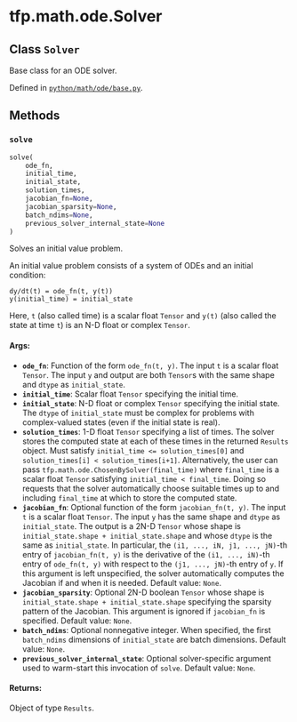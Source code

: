<div itemscope itemtype="http://developers.google.com/ReferenceObject">
<meta itemprop="name" content="tfp.math.ode.Solver" />
<meta itemprop="path" content="Stable" />
<meta itemprop="property" content="solve"/>
</div>

# tfp.math.ode.Solver

## Class `Solver`

Base class for an ODE solver.





Defined in [`python/math/ode/base.py`](https://github.com/tensorflow/probability/tree/master/tensorflow_probability/python/math/ode/base.py).

<!-- Placeholder for "Used in" -->


## Methods

<h3 id="solve"><code>solve</code></h3>

``` python
solve(
    ode_fn,
    initial_time,
    initial_state,
    solution_times,
    jacobian_fn=None,
    jacobian_sparsity=None,
    batch_ndims=None,
    previous_solver_internal_state=None
)
```

Solves an initial value problem.

An initial value problem consists of a system of ODEs and an initial
condition:

```none
dy/dt(t) = ode_fn(t, y(t))
y(initial_time) = initial_state
```

Here, `t` (also called time) is a scalar float `Tensor` and `y(t)` (also
called the state at time `t`) is an N-D float or complex `Tensor`.

#### Args:


* <b>`ode_fn`</b>: Function of the form `ode_fn(t, y)`. The input `t` is a scalar
  float `Tensor`. The input `y` and output are both `Tensor`s with the
  same shape and `dtype` as `initial_state`.
* <b>`initial_time`</b>: Scalar float `Tensor` specifying the initial time.
* <b>`initial_state`</b>: N-D float or complex `Tensor` specifying the initial state.
  The `dtype` of `initial_state` must be complex for problems with
  complex-valued states (even if the initial state is real).
* <b>`solution_times`</b>: 1-D float `Tensor` specifying a list of times. The solver
  stores the computed state at each of these times in the returned
  `Results` object. Must satisfy `initial_time <= solution_times[0]` and
  `solution_times[i] < solution_times[i+1]`. Alternatively, the user can
  pass `tfp.math.ode.ChosenBySolver(final_time)` where `final_time` is a
  scalar float `Tensor` satisfying `initial_time < final_time`. Doing so
  requests that the solver automatically choose suitable times up to and
  including `final_time` at which to store the computed state.
* <b>`jacobian_fn`</b>: Optional function of the form `jacobian_fn(t, y)`. The input
  `t` is a scalar float `Tensor`. The input `y` has the same shape and
  `dtype` as `initial_state`. The output is a 2N-D `Tensor` whose shape is
  `initial_state.shape + initial_state.shape` and whose `dtype` is the
  same as `initial_state`. In particular, the `(i1, ..., iN, j1, ...,
  jN)`-th entry of `jacobian_fn(t, y)` is the derivative of the `(i1, ...,
  iN)`-th entry of `ode_fn(t, y)` with respect to the `(j1, ..., jN)`-th
  entry of `y`. If this argument is left unspecified, the solver
  automatically computes the Jacobian if and when it is needed.
  Default value: `None`.
* <b>`jacobian_sparsity`</b>: Optional 2N-D boolean `Tensor` whose shape is
  `initial_state.shape + initial_state.shape` specifying the sparsity
  pattern of the Jacobian. This argument is ignored if `jacobian_fn` is
  specified.
  Default value: `None`.
* <b>`batch_ndims`</b>: Optional nonnegative integer. When specified, the first
  `batch_ndims` dimensions of `initial_state` are batch dimensions.
  Default value: `None`.
* <b>`previous_solver_internal_state`</b>: Optional solver-specific argument used to
  warm-start this invocation of `solve`.
  Default value: `None`.


#### Returns:

Object of type `Results`.




